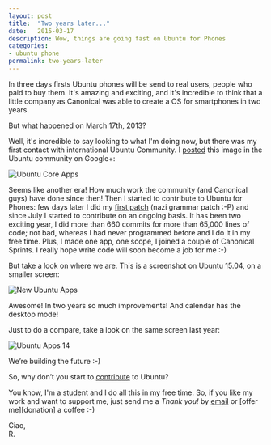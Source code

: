 ```yaml
---
layout: post
title:  "Two years later..."
date:   2015-03-17
description: Wow, things are going fast on Ubuntu for Phones
categories:
- ubuntu phone
permalink: two-years-later
---
```


In three days firsts Ubuntu phones will be send to real users, people who paid
to buy them. It's amazing and exciting, and it's incredible to think that a
little company as Canonical was able to create a OS for smartphones in two
years.

But what happened on March 17th, 2013?

Well, it's incredible to say looking to what I'm doing now, but there was my
first contact with international Ubuntu Community. I [posted][post] this image
in the Ubuntu community on Google+:

![Ubuntu Core Apps](http://img.rpadovani.com/posts/Ubuntu-App.png)

Seems like another era! How much work the community (and Canonical guys) have
done since then! Then I started to contribute to Ubuntu for Phones: few days
later I did my [first patch][patch] (nazi grammar patch :-P) and since July I
started to contribute on an ongoing basis. It has been two exciting year, I did
more than 660 commits for more than 65,000 lines of code; not bad, whereas I had
never programmed before and I do it in my free time. Plus, I made one app, one scope, I joined a couple of Canonical Sprints. I really hope write code will soon become a job for me :-)

But take a look on where we are. This is a screenshot on Ubuntu 15.04, on a
smaller screen:

![New Ubuntu Apps](http://img.rpadovani.com/posts/New-Ubuntu-Apps-15.png)

Awesome! In two years so much improvements! And calendar has the desktop mode!

Just to do a compare, take a look on the same screen last year:

![Ubuntu Apps 14](http://img.rpadovani.com/posts/New-Ubuntu-Apps.png)

We’re building the future :-)

So, why don’t you start to [contribute][contribute] to Ubuntu?

[post]: https://plus.google.com/114561563937821301416/posts/6M3zAhCgyPs
[patch]: https://code.launchpad.net/~rpadovani/phablet-tools/fix-for-1139999/+merge/153419
[contribute]: https://rpadovani.github.io/why-you-should-contribute-to-ubuntu-touch/

You know, I'm a student and I do all this in my free time. So, if you like my
work and want to support me, just send me a *Thank you!* by
[email](mailto:riccardo@rpadovani.com) or [offer me][donation] a coffee :-)

Ciao,<br/>
R.
